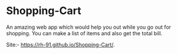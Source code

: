 # Shopping-Cart
An amazing web app which would help you out while you go out for shopping. You can make a list of items and also get the total bill.

Site:- https://rh-91.github.io/Shopping-Cart/.
